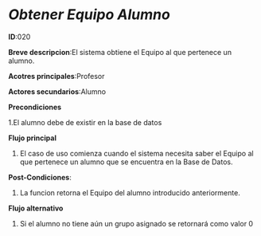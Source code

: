 # *Obtener Equipo Alumno*

**ID**:020

**Breve descripcion**:El sistema obtiene el Equipo al que pertenece un alumno.

**Acotres principales**:Profesor

**Actores secundarios**:Alumno

**Precondiciones**

1.El alumno debe de existir en la base de datos 

**Flujo principal**

1. El caso de uso comienza cuando el sistema necesita saber el  Equipo al que pertenece un  alumno que se encuentra en la Base de Datos.

**Post-Condiciones**:

1. La funcion retorna el Equipo del alumno introducido anteriormente.

**Flujo alternativo**

1. Si el alumno no tiene aún un grupo asignado se retornará como valor 0

